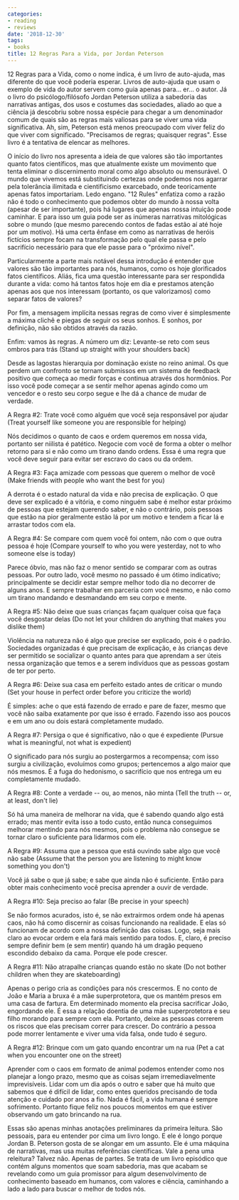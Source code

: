 ```yaml
---
categories:
- reading
- reviews
date: '2018-12-30'
tags:
- books
title: 12 Regras Para a Vida, por Jordan Peterson
---
```


12 Regras para a Vida, como o nome indica, é um livro de auto-ajuda, mas diferente do que você poderia esperar. Livros de auto-ajuda que usam o exemplo de vida do autor servem como guia apenas para... er... o autor. Já o livro do psicólogo/filósofo Jordan Peterson utiliza a sabedoria das narrativas antigas, dos usos e costumes das sociedades, aliado ao que a ciência já descobriu sobre nossa espécie para chegar a um denominador comum de quais são as regras mais valiosas para se viver uma vida significativa. Ah, sim, Peterson está menos preocupado com viver feliz do que viver com significado. "Precisamos de regras; quaisquer regras". Esse livro é a tentativa de elencar as melhores.

O início do livro nos apresenta a ideia de que valores são tão importantes quanto fatos científicos, mas que atualmente existe um movimento que tenta eliminar o discernimento moral como algo absoluto ou mensurável. O mundo que vivemos está substituindo certezas onde podemos nos agarrar pela tolerância ilimitada e cientificismo exarcebado, onde teoricamente apenas fatos importariam. Ledo engano. "12 Rules" enfatiza como a razão não é todo o conhecimento que podemos obter do mundo à nossa volta (apesar de ser importante), pois há lugares que apenas nossa intuição pode caminhar. E para isso um guia pode ser as inúmeras narrativas mitológicas sobre o mundo (que mesmo parecendo contos de fadas estão aí até hoje por um motivo). Há uma certa ênfase em como as narrativas de heróis fictícios sempre focam na transformação pelo qual ele passa e pelo sacrifício necessário para que ele passe para o "próximo nível".

Particularmente a parte mais notável dessa introdução é entender que valores são tão importantes para nós, humanos, como os hoje glorificados fatos científicos. Aliás, fica uma questão interessante para ser respondida durante a vida: como há tantos fatos hoje em dia e prestamos atenção apenas aos que nos interessam (portanto, os que valorizamos) como separar fatos de valores?

Por fim, a mensagem implícita nessas regras de como viver é simplesmente a máxima clichê e piegas de seguir os seus sonhos. E sonhos, por definição, não são obtidos através da razão.

Enfim: vamos às regras. A número um diz: Levante-se reto com seus ombros para trás (Stand up straight with your shoulders back)

Desde as lagostas hierarquia por dominação existe no reino animal. Os que perdem um confronto se tornam submissos em um sistema de feedback positivo que começa ao medir forças e continua através dos hormônios. Por isso você pode começar a se sentir melhor apenas agindo como um vencedor e o resto seu corpo segue e lhe dá a chance de mudar de verdade.

A Regra #2: Trate você como alguém que você seja responsável por ajudar (Treat yourself like someone you are responsible for helping)

Nós decidimos o quanto de caos e ordem queremos em nossa vida, portanto ser niilista é patético. Negocie com você de forma a obter o melhor retorno para si e não como um tirano dando ordens. Essa é uma regra que você deve seguir para evitar ser escravo do caos ou da ordem.

A Regra #3: Faça amizade com pessoas que querem o melhor de você (Make friends with people who want the best for you)

A derrota é o estado natural da vida e não precisa de explicação. O que deve ser explicado é a vitória, e como ninguém sabe é melhor estar próximo de pessoas que estejam querendo saber, e não o contrário, pois pessoas que estão na pior geralmente estão lá por um motivo e tendem a ficar lá e arrastar todos com ela.

A Regra #4: Se compare com quem você foi ontem, não com o que outra pessoa é hoje (Compare yourself to who you were yesterday, not to who someone else is today)

Parece óbvio, mas não faz o menor sentido se comparar com as outras pessoas. Por outro lado, você mesmo no passado é um ótimo indicativo; principalmente se decidir estar sempre melhor todo dia no decorrer de alguns anos. E sempre trabalhar em parceria com você mesmo, e não como um tirano mandando e desmandando em seu corpo e mente.

A Regra #5: Não deixe que suas crianças façam qualquer coisa que faça você desgostar delas (Do not let your children do anything that makes you dislike them)

Violência na natureza não é algo que precise ser explicado, pois é o padrão. Sociedades organizadas é que precisam de explicação, e às crianças deve ser permitido se socializar o quanto antes para que aprendam a ser úteis nessa organização que temos e a serem indivíduos que as pessoas gostam de ter por perto.

A Regra #6: Deixe sua casa em perfeito estado antes de criticar o mundo (Set your house in perfect order before you criticize the world)

É simples: ache o que está fazendo de errado e pare de fazer, mesmo que você não saiba exatamente por que isso é errado. Fazendo isso aos poucos e em um ano ou dois estará completamente mudado.

A Regra #7: Persiga o que é significativo, não o que é expediente (Pursue what is meaningful, not what is expedient)

O significado para nós surgiu ao postergarmos a recompensa; com isso surgiu a civilização, evoluímos como grupos; pertencemos a algo maior que nós mesmos. É a fuga do hedonismo, o sacrifício que nos entrega um eu completamente mudado.

A Regra #8: Conte a verdade -- ou, ao menos, não minta (Tell the truth -- or, at least, don't lie)

Só há uma maneira de melhorar na vida, que é sabendo quando algo está errado; mas mentir evita isso a todo custo, então nunca conseguimos melhorar mentindo para nós mesmos, pois o problema não consegue se tornar claro o suficiente para lidarmos com ele.

A Regra #9: Assuma que a pessoa que está ouvindo sabe algo que você não sabe (Assume that the person you are listening to might know something you don't)

Você já sabe o que já sabe; e sabe que ainda não é suficiente. Então para obter mais conhecimento você precisa aprender a ouvir de verdade.

A Regra #10: Seja preciso ao falar (Be precise in your speech)

Se não formos acurados, isto é, se não extrairmos ordem onde há apenas caos, não há como discernir as coisas funcionando na realidade. E elas só funcionam de acordo com a nossa definição das coisas. Logo, seja mais claro ao evocar ordem e ela fará mais sentido para todos. E, claro, é preciso sempre definir bem (e sem mentir) quando há um dragão pequeno escondido debaixo da cama. Porque ele pode crescer.

A Regra #11: Não atrapalhe crianças quando estão no skate (Do not bother children when they are skateboarding)

Apenas o perigo cria as condições para nós crescermos. E no conto de João e Maria a bruxa é a mãe superprotetora, que os mantém presos em uma casa de fartura. Em determinado momento ela precisa sacrificar João, engordando ele. É essa a relação doentia de uma mãe superprotetora e seu filho morando para sempre com ela. Portanto, deixe as pessoas correrem os riscos que elas precisam correr para crescer. Do contrário a pessoa pode morrer lentamente e viver uma vida falsa, onde tudo é seguro.

A Regra #12: Brinque com um gato quando encontrar um na rua (Pet a cat when you encounter one on the street)

Aprender com o caos em formato de animal podemos entender como nos planejar a longo prazo, mesmo que as coisas sejam irremediavelmente imprevisíveis. Lidar com um dia após o outro e saber que há muito que sabemos que é difícil de lidar, como entes queridos precisando de toda atenção e cuidado por anos a fio. Nada é fácil, a vida humana é sempre sofrimento. Portanto fique feliz nos poucos momentos em que estiver observando um gato brincando na rua.

Essas são apenas minhas anotações preliminares da primeira leitura. São pessoais, para eu entender por cima um livro longo. E ele é longo porque Jordan B. Peterson gosta de se alongar em um assunto. Ele é uma máquina de narrativas, mas usa muitas referências científicas. Vale a pena uma releitura? Talvez não. Apenas de partes. Se trata de um livro episódico que contém alguns momentos que soam sabedoria, mas que acabam se revelando como um guia promissor para algum desenvolvimento de conhecimento baseado em humanos, com valores e ciência, caminhando a lado a lado para buscar o melhor de todos nós.